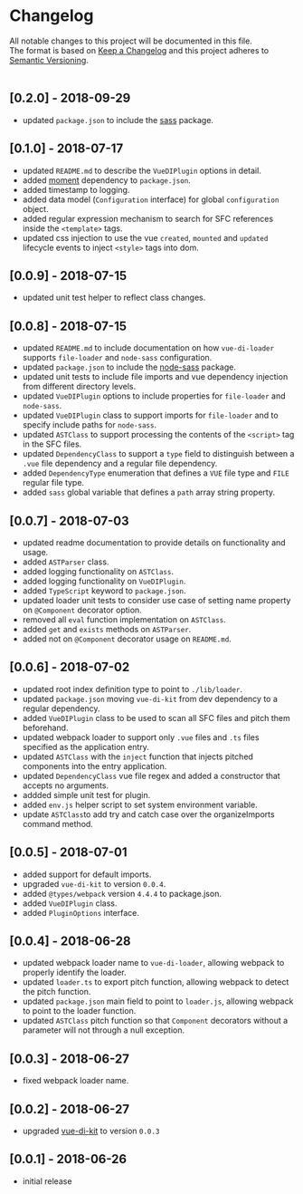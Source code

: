 # Changelog
All notable changes to this project will be documented in this file.<br/>
The format is based on [Keep a Changelog](http://keepachangelog.com/en/1.0.0/)
and this project adheres to [Semantic Versioning](http://semver.org/spec/v2.0.0.html).<br/><br/>

## [0.2.0] - 2018-09-29
* updated `package.json` to include the [sass](https://www.npmjs.com/package/sass) package.

## [0.1.0] - 2018-07-17
* updated `README.md` to describe the `VueDIPlugin` options in detail.
* added [moment](https://www.npmjs.com/package/moment) dependency to `package.json`.
* added timestamp to logging.
* added data model (`Configuration` interface) for global `configuration` object.
* added regular expression mechanism to search for SFC references inside the `<template>` tags.
* updated css injection to use the vue `created`, `mounted` and `updated` lifecycle events to inject `<style>` tags into dom.

## [0.0.9] - 2018-07-15
* updated unit test helper to reflect class changes.

## [0.0.8] - 2018-07-15
* updated `README.md` to include documentation on how `vue-di-loader` supports `file-loader` and `node-sass` configuration.
* updated `package.json` to include the [node-sass](https://www.npmjs.com/package/node-sass) package.
* updated unit tests to include file imports and vue dependency injection from different directory levels.
* updated `VueDIPlugin` options to include properties for `file-loader` and `node-sass`.
* updated `VueDIPlugin` class to support imports for `file-loader` and to specify include paths for `node-sass`.
* updated `ASTClass` to support processing the contents of the `<script>` tag in the SFC files.
* updated `DependencyClass` to support a `type` field to distinguish between a `.vue` file dependency and a regular file dependency.
* added `DependencyType` enumeration that defines a `VUE` file type and `FILE` regular file type.
* added `sass` global variable that defines a `path` array string property.

## [0.0.7] - 2018-07-03
* updated readme documentation to provide details on functionality and usage.
* added `ASTParser` class.
* added logging functionality on `ASTClass`.
* added logging functionality on `VueDIPlugin`.
* added `TypeScript` keyword to `package.json`.
* updated loader unit tests to consider use case of setting name property on `@Component` decorator option.
* removed all `eval` function implementation on `ASTClass`.
* added `get` and `exists` methods on `ASTParser`.
* added not on `@Component` decorator usage on `README.md`.

## [0.0.6] - 2018-07-02
* updated root index definition type to point to `./lib/loader`.
* updated `package.json` moving `vue-di-kit` from dev dependency to a regular dependency.
* added `VueDIPlugin` class to be used to scan all SFC files and pitch them beforehand.
* updated webpack loader to support only `.vue` files and `.ts` files specified as the application entry.
* updated `ASTClass` with the `inject` function that injects pitched components into the entry application.
* updated `DependencyClass` vue file regex and added a constructor that accepts no arguments. 
* addded simple unit test for plugin.
* added `env.js` helper script to set system environment variable.
* update `ASTClass`to add try and catch case over the organizeImports command method.

## [0.0.5] - 2018-07-01
* added support for default imports.
* upgraded `vue-di-kit` to version `0.0.4`.
* added `@types/webpack` version `4.4.4` to package.json.
* added `VueDIPlugin` class.
* added `PluginOptions` interface.

## [0.0.4] - 2018-06-28
* updated webpack loader name to `vue-di-loader`, allowing webpack to properly identify the loader.
* updated `loader.ts` to export pitch function, allowing webpack to detect the pitch function.
* updated `package.json` main field to point to `loader.js`, allowing webpack to point to the loader function.
* updated `ASTClass` pitch function so that `Component` decorators without a parameter will not through a null exception.

## [0.0.3] - 2018-06-27
* fixed webpack loader name.

## [0.0.2] - 2018-06-27
* upgraded [vue-di-kit](https://www.npmjs.com/package/vue-di-kit) to version `0.0.3`

## [0.0.1] - 2018-06-26
* initial release